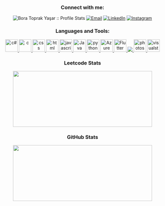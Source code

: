 <h3 align="center">Connect with me:</h3>

<p align="center">
<img src="https://komarev.com/ghpvc/?username=ForgedChemist&color=green" alt="Bora Toprak Yaşar :: Profile Stats"></a>
<a href="mailto:boratoprakyasar@gmail.com"><img alt="Email" src="https://img.shields.io/badge/Email-boratoprakyasar@gmail.com-blue?style=flat&logo=gmail"></a>
<a href="https://www.linkedin.com/in/boratoprakyasar" target="_blank"><img alt="LinkedIn" src="https://img.shields.io/badge/LinkedIn-@BoraToprakYasar-blue?style=flat&logo=linkedin"></a>
<a href="https://www.instagram.com/boraayasar/"><img alt="Instagram" src="https://img.shields.io/badge/Instagram-boraayasar-black?style=flat-square&logo=instagram"></a>
</p>

<h3 align="center">Languages and Tools:</h3>
<p align="center">
<a href="https://www.w3schools.com/cpp/default.asp" target="_blank"> <img src="https://cdn.worldvectorlogo.com/logos/c.svg" alt="c#" width="40" height="40"/> </a> 
<a href="https://www.w3schools.com/c/index.php" target="_blank"> <img src="https://cdn.worldvectorlogo.com/logos/c-1.svg" alt="c" width="40" height="40"/> </a> 
<a href="https://www.w3schools.com/css" target="_blank"> <img src="https://cdn.worldvectorlogo.com/logos/css-3.svg" alt="css" width="40" height="40"/> </a> 
<a href="https://www.w3schools.com/html/" target="_blank"> <img src="https://cdn.worldvectorlogo.com/logos/html-1.svg" alt="html" width="40" height="40"/> </a> 
<a href="https://www.javascript.com/" target="_blank"> <img src="https://cdn.worldvectorlogo.com/logos/javascript-1.svg" alt="javascript" width="40" height="40"/>
<a href="https://www.java.com/" target="_blank"> <img src="https://cdn.worldvectorlogo.com/logos/java-4.svg" alt="Java" width="40" height="40"/> 
<a href="https://www.python.org/" target="_blank"> <img src="https://cdn.worldvectorlogo.com/logos/python-5.svg" alt ="python" width="40" height="40"/>
<a href="https://portal.azure.com/" target="_blank"> <img src="https://cdn.worldvectorlogo.com/logos/azure-2.svg" alt="Azure" width="40" height="40"/>
<a href="https://flutter.dev/" target="_blank"> <img src="https://cdn.worldvectorlogo.com/logos/flutter.svg" alt="Flutter" width="40" height="40">

</a> 
<a href="https://www.mysql.com/" target="_blank"> <img src="https://cdn.worldvectorlogo.com/logos/mysql-3.svg" target="_blank"> <img src="https://cdn.worldvectorlogo.com/logos/photoshop-cc-4.svg" alt="photoshop" width="40" height="40"/> 
</a> 
<a href="https://code.visualstudio.com/" target="_blank"> <img src="https://cdn.worldvectorlogo.com/logos/visual-studio-code-1.svg" alt="visualstudio" width="40" height="40"/> 
</a> 
  
<h3 align="center">Leetcode Stats</h3>
<p align="center">
  <img src="https://leetcard.jacoblin.cool/Forged?theme=dark&font=Abel" width="450" height="180">
</p>


<h3 align="center">GitHub Stats</h3>
<p align="center">
  <img src="https://github-readme-stats.vercel.app/api?username=ForgedChemist&show_icons=true&theme=dark" width="450" height="180">
</p>
